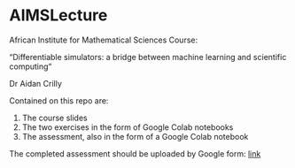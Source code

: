 # AIMSLecture

African Institute for Mathematical Sciences Course: 

“Differentiable simulators: a bridge between machine learning and scientific computing“

Dr Aidan Crilly


Contained on this repo are:

1. The course slides
2. The two exercises in the form of Google Colab notebooks
3. The assessment, also in the form of a Google Colab notebook


The completed assessment should be uploaded by Google form: [link](https://docs.google.com/forms/d/e/1FAIpQLScXhVkswpE5hEWTMgEQGBjZ-oZr4tdILeiYuH3ZtXfRVuTXng/viewform?usp=header)
